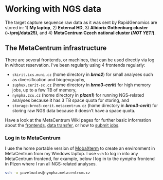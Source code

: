 # Working with NGS data

The target capture sequence raw data as it was sent by RapidGenomics are stored in: 1) **My laptop**, 2) **External HD**, 3) **Albiorix Gothenburg cluster (~/proj/data25)**, and 4) **MetaCentrum Czech national cluster (_NOT YET!_)**.

## The MetaCentrum infrastructure
There are several frontends, or machines, that can be used directly via log in without reservation. I've been regularly using 4 frontends regularly:
- `skirit.ics.muni.cz` (home directory in **_brno2_**) for small analyses such as diversification and biogeography,
- `zuphux.cerit-sc.cz` (home directory in **_brno3-cerit_**) for high memory jobs, up to a few TB of memory,
- `nympha.zcu.cz` (home directory in **_plzen1_**) for running NGS-related analyses because it has 3 TB space quota for storing, and
- `storage-brno3-cerit.metacentrum.cz` (home directory in **_brno3-cerit_**) for storing raw NGS data because it doesn't have a space quota.

Have a look at the MetaCentrum Wiki pages for further basic information about the [frontends](https://wiki.metacentrum.cz/wiki/Frontend), [data transfer](https://wiki.metacentrum.cz/wiki/Working_with_data), or how to [submit jobs](https://wiki.metacentrum.cz/wiki/How_to_compute/Batch_jobs).

### Log in to MetaCentrum
I use the home portable version of [MobaXterm](https://mobaxterm.mobatek.net/download-home-edition.html) to create an environment in MetaCentrum from my Windows laptop. I use `ssh` to log in into any MetaCentrum frontend, for example, below I log in to the _nympha_ frontend in Plzen where I run all NGS-related analyses.

```bash
ssh -x pavelmatos@nympha.metacentrum.cz
```

